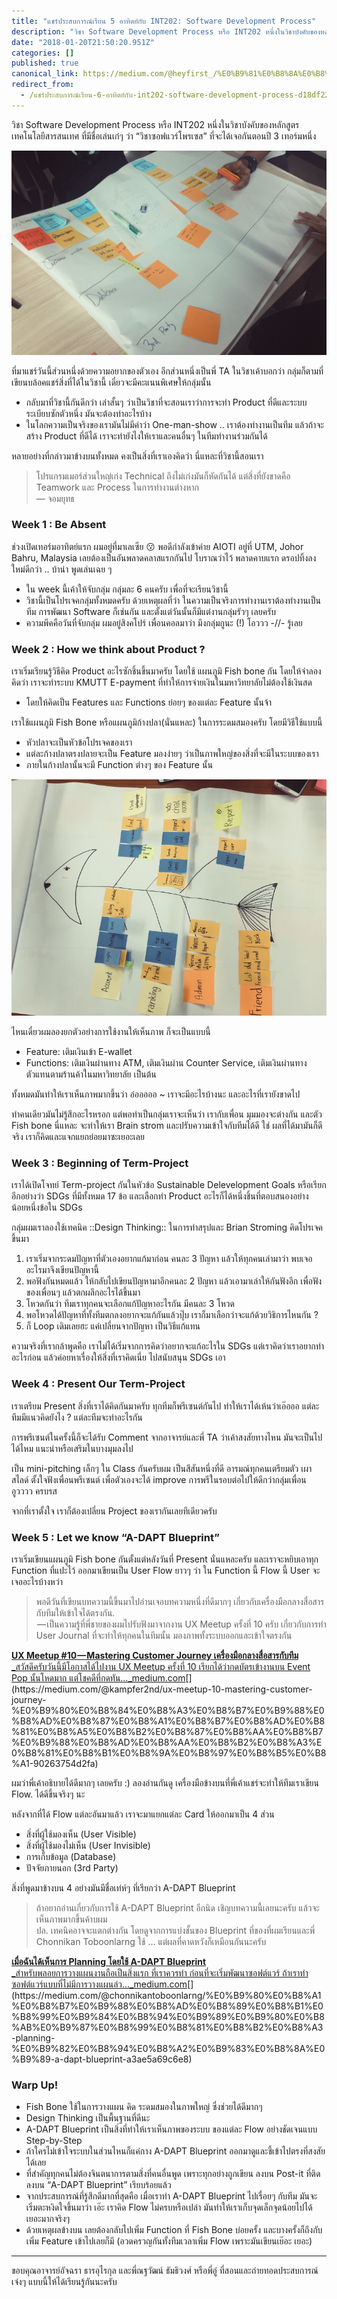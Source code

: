 ```yaml
---
title: "แชร์ประสบการณ์เรียน 5 อาทิตย์กับ INT202: Software Development Process"
description: "วิชา Software Development Process หรือ INT202 หนึ่งในวิชาบังคับของหลักสูตรเทคโนโลยีสารสนเทศ ที่มีชื่อเล่นเก๋ๆ ว่า “วิชาซอฟแวร์โพรเซส”…"
date: "2018-01-20T21:50:20.951Z"
categories: []
published: true
canonical_link: https://medium.com/@heyfirst_/%E0%B9%81%E0%B8%8A%E0%B8%A3%E0%B9%8C%E0%B8%9B%E0%B8%A3%E0%B8%B0%E0%B8%AA%E0%B8%9A%E0%B8%81%E0%B8%B2%E0%B8%A3%E0%B8%93%E0%B9%8C%E0%B9%80%E0%B8%A3%E0%B8%B5%E0%B8%A2%E0%B8%99-6-%E0%B8%AD%E0%B8%B2%E0%B8%97%E0%B8%B4%E0%B8%95%E0%B8%A2%E0%B9%8C%E0%B8%81%E0%B8%B1%E0%B8%9A-int202-software-development-process-d18df227f287
redirect_from:
  - /แชร์ประสบการณ์เรียน-6-อาทิตย์กับ-int202-software-development-process-d18df227f287
---
```


วิชา Software Development Process หรือ INT202 หนึ่งในวิชาบังคับของหลักสูตรเทคโนโลยีสารสนเทศ ที่มีชื่อเล่นเก๋ๆ ว่า “วิชาซอฟแวร์โพรเซส” ที่จะได้เจอกันตอนปี 3 เทอร์มหนึ่ง

![ADAPT-Blueprint ในวิชา INT202: Software Development Process](./asset-1.jpeg)

ที่มาแชร์วันนี้ส่วนหนึ่งด้วยความอยากของตัวเอง อีกส่วนหนึ่งเป็นพี่ TA ในวิชาเค้าบอกว่า กลุ่มก็ตามที่เขียนบล้อคแชร์สิ่งที่ได้ในวิชานี้ เดี๋ยวจะมีคะแนนพิเศษให้กลุ่มนั้น

-   กลับมาที่วิชานี้กันดีกว่า เล่าสั้นๆ ว่าเป็นวิชาที่จะสอนเราว่าการจะทำ Product ที่ดีและระบบระเบียบซักตัวหนึ่ง มันจะต้องทำอะไรบ้าง
-   ในโลกความเป็นจริงของเรามันไม่มีคำว่า One-man-show .. เราต้องทำงานเป็นทีม แล้วถ้าจะสร้าง Product ที่ดีได้ เราจะทำยังไงให้เราและคนอื่นๆ ในทีมทำงานร่วมกันได้

หลายอย่างที่กล่าวมาข้างบนทั้งหมด คงเป็นสิ่งที่เราเองคิดว่า นี่แหละที่วิชานี้สอนเรา

> โปรแกรมเมอร์ส่วนใหญ่เก่ง Technical ถึงไม่เก่งมันก็หัดกันได้ แต่สิ่งที่ยังขาดคือ Teamwork และ Process ในการทำงานต่างหาก  
> — จอมยุทธ

### Week 1 : Be Absent

ช่วงเปิดเทอร์มอาทิตย์แรก ผมอยู่ที่มาเลเซีย 😗 พอดีกำลังเข้าค่าย AIOTI อยู่ที่ UTM, Johor Bahru, Malaysia เลยต้องเป็นอันพลาดคลาสแรกกันไป โบราณว่าไว้ พลาดคาบแรก ดรอปทิ้งลงใหม่ดีกว่า .. บ้าน่า พูดเล่นเฉย ๆ

-   ใน week นี้เค้าให้จับกลุ่ม กลุ่มละ 6 คนครับ เพื่อที่จะเรียนวิชานี้
-   วิชานี้เป็นโปรเจคกลุ่มทั้งหมดครับ ด้วยเหตุผลที่ว่า ในความเป็นจริงการทำงานเราต้องทำงานเป็นทีม การพัฒนา Software ก็เช่นกัน และตั้งแต่วันนั้นก็มีแต่งานกลุ่มรัวๆ เลยครับ
-   ความพีคคือวันที่จับกลุ่ม ผมอยู่สิงคโปร์ เพื่อนคอลมาว่า มึงกลุ่มกูนะ (!) โอววว -//- รู้เลย

### Week 2 : How we think about Product ?

เราเริ่มเรียนรู้วิธีคิด Product อะไรซักชิ้นขึ้นมาครับ โดยใช้ แผนภูมิ Fish bone กัน โดยให้จำลองคิดว่า เราจะทำระบบ KMUTT E-payment ที่ทำให้การจ่ายเงินในมหาวิทยาลัยไม่ต้องใช้เงินสด

-   โดยให้คิดเป็น Features และ Functions ย่อยๆ ของแต่ละ Feature นั้นจ้า

เราใช้แผนภูมิ Fish Bone หรือแผนภูมิก้างปลา(นั่นแหละ) ในการระดมสมองครับ โดยมีวิธีใช้แบบนี้

-   หัวปลาจะเป็นหัวข้อโปรเจคของเรา
-   แต่ละก้างปลาตรงปลายจะเป็น Feature มองง่ายๆ ว่าเป็นภาพใหญ่ของสิ่งที่จะมีในระบบของเรา
-   ภายในก้างปลานั้นจะมี Function ต่างๆ ของ Feature นั้น

![ตัวอย่างแผนภูมิก้างปลาของกลุ่มผมครับ 🌹](./asset-2.jpeg)

ไหนเดี๋ยวผมลองยกตัวอย่างการใช้งานให้เห็นภาพ ก็จะเป็นแบบนี้

-   Feature: เติมเงินเข้า E-wallet
-   Functions: เติมเงินผ่านทาง ATM, เติมเงินผ่าน Counter Service, เติมเงินผ่านทางตัวแทนตามร้านค้าในมหาวิทยาลัย เป็นต้น

ทั้งหมดมันทำให้เราเห็นภาพมากขึ้นว่า อ๋อออออ ​~ เราจะมีอะไรบ้างนะ และอะไรที่เรายังขาดไป

ทำคนเดียวมันไม่รู้สึกอะไรหรอก แต่พอทำเป็นกลุ่มเราจะเห็นว่า เรากับเพื่อน มุมมองจะต่างกัน และตัว Fish bone นี่แหละ จะทำให้เรา Brain strom และปรับความเข้าใจกับทีมได้ดี ใช่ ผลที่ได้มามันก็ดีจริง เราก็คิดและแจกแยกย่อยมาซะเยอะเลย

### Week 3 : Beginning of Term-Project

เราได้เปิดโจทย์ Term-project กันในหัวข้อ Sustainable Delevelopment Goals หรือเรียกอีกอย่างว่า SDGs ที่มีทั้งหมด 17 ข้อ และเลือกทำ Product อะไรก็ได้หนึ่งชิ้นที่ตอบสนองอย่างน้อยหนึ่งข้อใน SDGs

กลุ่มผมเราลองใช้เทคนิค ::Design Thinking:: ในการทำสรุปและ Brian Stroming คิดโปรเจคขึ้นมา

1.  เราเริ่มจากระดมปัญหาที่ตัวเองอยากแก้มาก่อน คนละ 3 ปัญหา แล้วให้ทุกคนเล่ามาว่า พบเจออะไรมาจึงเขียนปัญหานี้
2.  พอฟังกันหมดแล้ว ให้กลับไปเขียนปัญหามาอีกคนละ 2 ปัญหา แล้วเอามาเล่าให้กันฟังอีก เพื่อฟังของเพื่อนๆ แล้วตกผลึกอะไรได้ขึ้นมา
3.  โหวดกันว่า ทีมเราทุกคนจะเลือกแก้ปัญหาอะไรกัน มีคนละ 3 โหวด
4.  พอโหวดได้ปัญหาที่ทั้งทีมตกลงอยากจะแก้กันแล้วปุ๊บ เราก็มาเลือกว่าจะแก้ด้วยวิธิการไหนกัน ?
5.  ก็ Loop เดิมเลยฮะ แค่เปลี่ยนจากปัญหา เป็นวิธีแก้แทน

ความจริงที่เรากล้าพูดคือ เราไม่ได้เริ่มจากการคิดว่าอยากจะแก้อะไรใน SDGs แต่เราคิดว่าเราอยากทำอะไรก่อน แล้วค่อยหาเรื่องให้สิ่งที่เราคิดเนี่ย ไปสนับสนุน SDGs เอา

### **Week 4 : Present Our Term-Project**

เราเตรียม Present สิ่งที่เราได้คิดกันมาครับ ทุกทีมก็พรีเซนต์กันไป ทำให้เราได้เห้นว่าเอ๊อออ แต่ละทีมมีแนวคิดยังไง ? แต่ละทีมจะทำอะไรกัน

การพรีเซนต์ในครั้งนี้ก็จะได้รับ Comment จากอาจารย์และพี่ TA ว่าเค้าสงสัยทางไหน มันจะเป็นไปได้ไหม แนะนำหรือเสริมในบางมุมลงไป

เป็น mini-pitching เล็กๆ ใน Class กันครับผม เป็นสีสันหนึ่งที่ดี อารมณ์ทุกคนเตรียมตัว เผาสไลด์ ตั้งใจฟังเพื่อนพรีเซนต์ เพื่อตัวเองจะได้ improve การพรีในรอบต่อไปให้ดีกว่ากลุ่มเพื่อน อูวววว ครบรส

จากที่เราตั้งใจ เราก็ต้องเปลี่ยน Project ของเรากันเลยทีเดียวครับ

### Week 5 : Let we know “A-DAPT Blueprint”

เราเริ่มเขียนแผนภูมิ Fish bone กันตั้งแต่หลังวันที่ Present นั่นแหละครับ และเราจะหยิบเอาทุก Function ที่แปะไว้ ออกมาเขียนเป็น User Flow ยาวๆ ว่า ใน Function นี้ Flow นี้ User จะเจออะไรบ้างหว่า

> พอดีวันที่เขียนบทความนี้ขึ้นมาไปอ่านเจอบทความหนึ่งที่ดีมากๆ เกี่ยวกับเครื่องมือกลางสื่อสารกับทีมให้เข้าใจได้ตรงกัน.  
>  — เป็นความรู้ที่พี่ชายของผมไปรับฟังมาจากงาน UX Meetup ครั้งที่ 10 ครับ เกี่ยวกับการทำ User Journal ที่จะทำให้ทุกคนในทีมนั้น มองภาพทั้งระบบออกและเข้าใจตรงกัน

[**UX Meetup #10 — Mastering Customer Journey เครื่องมือกลางสื่อสารกับทีม**  
_สวัสดีครับวันนี้มีโอกาสได้ไปงาน UX Meetup ครั้งที่ 10 เรียกได้ว่ากดบัตรเข้างานบน Event Pop นั้นโหดมาก แต่โชคดีที่กดทัน…_medium.com](https://medium.com/@kampfer2nd/ux-meetup-10-mastering-customer-journey-%E0%B9%80%E0%B8%84%E0%B8%A3%E0%B8%B7%E0%B9%88%E0%B8%AD%E0%B8%87%E0%B8%A1%E0%B8%B7%E0%B8%AD%E0%B8%81%E0%B8%A5%E0%B8%B2%E0%B8%87%E0%B8%AA%E0%B8%B7%E0%B9%88%E0%B8%AD%E0%B8%AA%E0%B8%B2%E0%B8%A3%E0%B8%81%E0%B8%B1%E0%B8%9A%E0%B8%97%E0%B8%B5%E0%B8%A1-90263754d2fa "https://medium.com/@kampfer2nd/ux-meetup-10-mastering-customer-journey-%E0%B9%80%E0%B8%84%E0%B8%A3%E0%B8%B7%E0%B9%88%E0%B8%AD%E0%B8%87%E0%B8%A1%E0%B8%B7%E0%B8%AD%E0%B8%81%E0%B8%A5%E0%B8%B2%E0%B8%87%E0%B8%AA%E0%B8%B7%E0%B9%88%E0%B8%AD%E0%B8%AA%E0%B8%B2%E0%B8%A3%E0%B8%81%E0%B8%B1%E0%B8%9A%E0%B8%97%E0%B8%B5%E0%B8%A1-90263754d2fa")[](https://medium.com/@kampfer2nd/ux-meetup-10-mastering-customer-journey-%E0%B9%80%E0%B8%84%E0%B8%A3%E0%B8%B7%E0%B9%88%E0%B8%AD%E0%B8%87%E0%B8%A1%E0%B8%B7%E0%B8%AD%E0%B8%81%E0%B8%A5%E0%B8%B2%E0%B8%87%E0%B8%AA%E0%B8%B7%E0%B9%88%E0%B8%AD%E0%B8%AA%E0%B8%B2%E0%B8%A3%E0%B8%81%E0%B8%B1%E0%B8%9A%E0%B8%97%E0%B8%B5%E0%B8%A1-90263754d2fa)

ผมว่าพี่เค้าอธิบายได้ดีมากๆ เลยครับ :) ลองอ่านกันดู เครื่องมือข้างบนที่พี่เค้าแชร์จะทำให้ทีมเราเขียน Flow. ได้ดีขึ้นจริงๆ นะ

หลังจากที่ได้ Flow แต่ละอันมาแล้ว เราจะมาแยกแต่ละ Card ให้ออกมาเป็น 4 ส่วน

-   สิ่งที่ผู้ใช้มองเห็น (User Visible)
-   สิ่งที่ผู้ใช้มองไม่เห็น (User Invisible)
-   การเก็บข้อมูล (Database)
-   ปัจจัยภายนอก (3rd Party)

สิ่งที่พูดมาข้างบน 4 อย่างมันมีชื่อเท่ห์ๆ ที่เรียกว่า A-DAPT Blueprint

> ถ้าอยากอ่านเกี่ยวกับการใช้ A-DAPT Blueprint อีกนิด เชิญบทความนี้เลยนะครับ แล้วจะเห็นภาพมากขึ้นค้าบผม  
> ปล. เทคนิคอาจจะแตกต่างกัน โดยดูจากการแบ่งชั้นของ Blueprint ที่ของที่ผมเรียนและพี่ Chonnikan Toboonlarng ใช้ … แต่ผลที่คาดหวังก็เหมือนกันนะครับ

[**เมื่อฉันได้เห็นการ Planning โดยใช้ A-DAPT Blueprint**  
_สำหรับพลอยการวางแผนงานถือเป็นสิ่งแรก ที่เราควรทำ ก่อนที่จะเริ่มพัฒนาซอฟต์แวร์ ถ้าเราทำซอฟต์แวร์แบบที่ไม่มีการวางแผนล่ว…_medium.com](https://medium.com/@chonnikantoboonlarng/%E0%B9%80%E0%B8%A1%E0%B8%B7%E0%B9%88%E0%B8%AD%E0%B8%89%E0%B8%B1%E0%B8%99%E0%B9%84%E0%B8%94%E0%B9%89%E0%B9%80%E0%B8%AB%E0%B9%87%E0%B8%99%E0%B8%81%E0%B8%B2%E0%B8%A3-planning-%E0%B9%82%E0%B8%94%E0%B8%A2%E0%B9%83%E0%B8%8A%E0%B9%89-a-dapt-blueprint-a3ae5a69c6e8 "https://medium.com/@chonnikantoboonlarng/%E0%B9%80%E0%B8%A1%E0%B8%B7%E0%B9%88%E0%B8%AD%E0%B8%89%E0%B8%B1%E0%B8%99%E0%B9%84%E0%B8%94%E0%B9%89%E0%B9%80%E0%B8%AB%E0%B9%87%E0%B8%99%E0%B8%81%E0%B8%B2%E0%B8%A3-planning-%E0%B9%82%E0%B8%94%E0%B8%A2%E0%B9%83%E0%B8%8A%E0%B9%89-a-dapt-blueprint-a3ae5a69c6e8")[](https://medium.com/@chonnikantoboonlarng/%E0%B9%80%E0%B8%A1%E0%B8%B7%E0%B9%88%E0%B8%AD%E0%B8%89%E0%B8%B1%E0%B8%99%E0%B9%84%E0%B8%94%E0%B9%89%E0%B9%80%E0%B8%AB%E0%B9%87%E0%B8%99%E0%B8%81%E0%B8%B2%E0%B8%A3-planning-%E0%B9%82%E0%B8%94%E0%B8%A2%E0%B9%83%E0%B8%8A%E0%B9%89-a-dapt-blueprint-a3ae5a69c6e8)

### Warp Up!

-   Fish Bone ใช้ในการวางแผน คิด ระดมสมองในภาพใหญ่ ซึ่งช่วยได้ดีมากๆ
-   Design Thinking เป็นพื้นฐานที่ดีนะ
-   A-DAPT Blueprint เป็นสิ่งที่ทำให้เราเห็นภาพของระบบ ของแต่ละ Flow อย่างชัดเจนแบบ Step-by-Step
-   ถ้าใครไม่เข้าใจระบบในส่วนไหนก็แค่กาง A-DAPT Blueprint ออกมาดูและชี้เข้าไปตรงที่สงสัยได้เลย
-   ที่สำคัญทุกคนไม่ต้องจินตนาการตามสิ่งที่คนอื่นพูด เพราะทุกอย่างถูกเขียน ลงบน Post-it ที่ติดลงบน “A-DAPT Blueprint” เรียบร้อยแล้ว
-   จากประสบการณ์ที่รู้สึกดีมากที่สุดคือ เมื่อเราทำ A-DAPT Blueprint ไปเรื่อยๆ กับทีม มันจะเริ่มตะหงิดใจขึ้นมาว่า เอ๊ะ เราคิด Flow ไม่ครบหรือเปล่า มันทำให้เราเก็บจุดเล็กจุดน้อยไปได้เยอะมากจริงๆ
-   ด้วยเหตุผลข้างบน เลยต้องกลับไปเพิ่ม Function ที่ Fish Bone บ่อยครั้ง และบางครั้งก็ถึงกับเพิ่ม Feature เข้าไปเลยก็มี (อวดครวญกันทั้งทีมเวลาเพิ่ม Flow เพราะมันเขียนเย๊อะ เยอะ)

---

ขอบคุณอาจารย์อัจฉรา ธารอุไรกุล และพี่ณฐวัฒน์ ธัมธิวงศ์ หรือพี่อู๋ ที่สอนและถ่ายทอดประสบการณ์เจ๋งๆ แบบนี้ให้ได้เรียนรู้กันนะครับ
